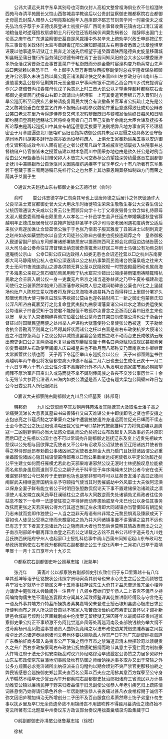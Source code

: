<!-- { "loadSidebar": true } -->
　　公讳大谟远夫其字东阜其别号也河南仪封人高祖文整曾祖海俱业农不仕祖澄陜西苑马寺清平苑圉长父恺山西黎城县学教谕后以公贵封监察御史赠都察院右佥都御史母扈氏封孺人赠恭人公明亮豁如髫年入邑庠即淬砺志节刻苦学问一时豪俊未之或先弘治戊子荐于乡正德戊辰登进士初授户部广西司主事督收黄花镇古北口清江浦诸地粮刍是时逆瑾擅权扇虐朝士凡行役往还皆趋候伏谒冀免祸者公　陛辞即出国门士论高之庚午改广东道监察御史葢自是风裁播中外矣辛未上疏劝学兴政壬申廵按辽东陈三事皆有关政体时太监岑章肆毒辽阳公廉知即捕其左右用事者悉置之法章惶惧至诬蔑以他事逮系诏狱辽士民奔走泣送先后相望于道癸酉谪陕西隆德典史旋量移蒲城知县既至蒲日惟行所当务蒲民颂德有碑在焉丁丑晋同知凤阳府会大水公以檄委赈济多所全活戊寅晋浙江佥事首革菜户于私衙既而分廵金衢时宸濠构变乃勒兵常山先声四□两浙赖以弗恐辛巳　今上御宇入贺万寿晋陜西按察副使时总戎李隆者谋杀都御史许公铭事久未决当路以属公竟正诸法舆论快之癸未晋四川左参政分守川南川东二道值番夷乱公督师征剿擒其元恶全蜀以宁事闻有银币之赐乙酉会四川乡试充提调官作兴之盛倍昔丙戌春罹母忧戊子免丧北上时三晋大饥公以才望素隆超拜都察院右佥都御史提督鴈门抚绥山右即上疏请出内帑溥赈　上可其奏遣官赍银五万入晋阳时方旱公廵历所至问民疾苦兼祷请旋复雨民大悦会有议撤备关官军者公抗疏止之先是公之父黎城翁垂白在堂尝乞终养不报既而纠劾参议魏伦忤重臣意遂得致仕或劝公辩者公笑曰老父在里乃今得遂侍养吾又何求况暇辩哉既归与黎城翁怡愉终日每风和日晴即约朋旧登高睡远觞咏乐若将终身焉者自己丑至己亥数年余南北大臣台谏及抚按多所论荐由是再起廵抚川中其宣布朝廷德意奖拔廉平洗刷垢弊凡地方事宜罔不经理精密至于月章腊逼迩北□堡屯旷远旧设指挥防御公谓其未足以震慑之也具奏乞设守备施州地界川胡夷多肆行劫掠亦欲添设参将疏人　上俱允壬寅奉勑谕条五事以安边御虏又皆积有成效今川人固有能述之者公抚蜀凡四年泽被威宣铨部屡拟入佐院事并总督粮储户侍官僚皆未之授葢庙建以材木急而川中固采办地也由是欲久任公是时例当给由公父母曁妻皆荷封赠癸卯大木告完大司空奏荐公资望独深劳绩最遂晋左副都御史抚川中兼赐银币公自驰驱间关因感瘴疠遘疾卒于官享年仅六十有八所著有东阜集若干卷藏于家三蜀两游稿巳先梓行公之也台臣上其功蒙恩赐葬祭如制四方门而荣之荫其子爻国子生 

　　○通议大夫廵抚山东右都御史娄公志德行状（俞时） 

　　俞时 
　　娄公讳志德字存仁勿斋其号也上世唐师德之后居汴之怀庆徙通许大父良举进士累官都御史曾大父大用永乐时始徙项生荣荣生敬敬生春公大父春生信公父统历赠通议大夫咸以公贵云公生而颕异向学十七丁父艰哀毁骨立敛含如礼侍厥母太淑人戴委委焉惟母志颇里舍人以孝名二十补邑学生县尹任廷杰举婚媾逮秋登省荐越明年正德戊辰居母忧尽哀掩庐授徒非圣学不讲少司马张老居闲遇初度纳贺公适后来张少焉遂加谯让佥皆茹愤公独于于也张乃惭君子服其雅度丁丑第进士以制刺真定之赵州如永如蘗尝酌水以自坚大司徒孙公称曰古循吏也抚按连疏荐之今　皇帝御极入觐遂留副尸部山东司郎署诸郎署缺悉安以摄晋陜西司正郎会北虏寇边边储告匮公以大司马金公奏命往甘肃督理出纳忽微奇羡辄舍以舒民三年而士马强公有功焉总制邃庵杨公京山　公幸□彭公叹曰边政得人如娄无患也会诏还铨营以□之杭州东南要郡大司马静庵胡公杭人也知公深遂请以公之杭杭事繁而民诡诸台院藩臬临之往来大夫士无问书夜流连湖山之游各供顿无算公至以民隐政枢一时赞毁殿最罔动也属邑海宁多海患公亲视之筑石塘防焉民用敉宁杭水窟灾沴错出公竭虔祷雨辄雨祷睛辄晴杭民歌之会壬辰入朝公仅一身一吏囊无片帛京之诸当道弥益贤之乃甲午夏补福建盐运司使行之日装萧然如始来乃晋浙藩参政闽商人思之建祠勒碑志公廉也兴化之上里鹾场也灶户人陈琼生辈以按者将及罪公念海物淋卤易耗乃白而得释过上里顾分署岁久颓唐忧焉场大使刁翀言曰琼生等欲报公莫由也遂各输财鸠工一新之御史包蒙泉氏知公深凡所咨白辄嘉奖行之比复命登武夷指九曲泉谓藩臬诸公曰此水之清似娄运使矣公每语厥子曰吾受知于包使君不能报但不敢孤尔汝曹念之至浙而民喜曰旧恩主来也以贺　皇太子入京诸朝绅喜焉宗伯霍公延公茶命去其果曰勿使挠公清也公于浙会计督征以时国赋民望两便之处州举人卢诬构大狱藩使孙公臬使张公悉被逮　天子勑给舍执金吾勘焉至则属之公尽得其奸状而诸公之枉以白晋是省右布政使杭岁大侵诸公应之不胜惨急两台下之议公拟以减馈遗罢宴会急或撼之屹不动而台史氏咸敬纳云既出僚吏谢曰公之言两浙福也复以台檄剂量赋役厘十卷名曰两浙赋役成规民甚服焉癸卯夏晋福建左布政使至闽闽人庆曰福星来也不数月而八郡称安乃晋南京太仆卿继晋太常卿葢优公绩也而　天子再下令廷臣举山东廵抚佥以公应　天子曰都亟赐玺书往焉越明年丙午春公将发留都忽痰火作遂不起葢二月六日也去公生成化己亥十一月二十六日享年六十有六云公性介洁不蓄媵婢分外不内人毛发明发谒家庙节旦必朝服望阙拜不厚治室庐田亩出入或马而徒不皁不舆割俸周族之昏丧不交涉公事历仕三十余年无毁节大参蒋公淦语人曰海内如娄公清望是吾人范也有题大梁包公祠壁曰昨日包公今日娄公其人所归服如此 

　　○嘉议大夫都察院右副都御史九川吕公经墓表（韩邦奇） 

　　韩邦奇 
　　九川公饮恨而卒其友朝邑韩苑洛发其隐摭其大及取名士潘子高之论痛哭流涕长大息表其墓曰书曰善降祥又曰天难谌公关中即俊即宅之贤也怀安攘之志抱忠亮之节蕴贞懿之学秉廉介之操中遭震撼放遗终身道远而位促光巳辉而不续志士至今伤之公之抚辽阳也清屯田裁冗役严号□禁奸宄按豪雄料丁力将筑边墉以遏虏寇一二凶魁罪惧将必当大法惑众倡乱而公危矣初公左布政起复入京故事必先补原职而后□迁之先相以公国士也不可以常调拘升副都御史廵抚辽东及变上近贵先相故大怨误以公先相与因欲罪之宪使者又不公申有诏收系公诏狱使者至辽阳诸凶并使者笞辱之林侍郎廷昂奉勑勘公事诸凶闭之宪使者出帑金大赉乃启门且抚慰诸凶谓公必重坐葢图悦诸凶心隐其械诏使窘侍郎弗以□而公果重坐远戍宪使者以平定论功超迁矣公平生建立如何而枉罹横尤若此也天邪果难谌邪然公议无泯时士林扼腕叹息位能褫而名弗损身虽屈而道则亨后公之嗣子光于科甲显于庠序绳绳未艾挤公者今安在也天难谌邪非邪公今巳矣传于史册罪也功也是邪非邪呜呼可以征矣吾友潘子高曰正德间阉宦武夫相继盗弄国柄生杀予夺颐指气使当其时势摧威劫中外风靡士大夫依阿涊淟以保身全妻子鲜有能立者公于时明目张胆数侃侃论天下事不置建储保治诸疏读之凛凛使人毛发竦立疾风劲草狂澜砥柱公之谓与大同数逆而失处诸镇効尤焉政者往往务姑息不敢下一令申一法遂使狂狡之卒待衅而动养患贻戚至今未巳也公以身任其事务改弦而更张之天若厌祸公得大行其道岂惟辽左永清即大同诸镇亦当警慑知有朝廷矣乃志未就而变即作独使公一人当之岂非天哉语有曰非常之元黎民惧焉及臻厥成天下宴如也人徒见公受祸之惨而未覩宴如之効乃并大同诸镇事置不讲藩镇之监其不远也巳有志于天下者其无忽诸此乃公之隐而且大者也吾恐后世莫察其情故表而出之公之子南京刑部郎中颙再拜泣血登之石若公之详载之志铭不具书公讳经字道夫号九川姓吕氏陜西庆阳府宁州人也起家□士授礼科给事中调山西蒲州同知诏起山东布政司左参政历按察使左右布政升都察院右副都御史公生于成化丙申十二月初八日卒于嘉靖甲辰十一月十五日享年六十九岁云 

　　○都察院右副都御史叶公照墓志铭（张尧年） 

　　张尧年 
　　寅斋叶公以都察院右副都御史引疾致仕归于东□里第越十有八年卒其孤坤等诣予征铭按状公讳照字景旸寅斋其别号也宋水心先生之后公生而颕敏性喜宁寂七岁就塾十岁能属文年十五师事钱存诚先生大奇其才益思奋迅惟兀坐小楼殚力诵读中庭张戏未尝踰阈外一注目年十八领乡荐始归娶华恭人二上春宫不偶旦夕持简编恂恂儒生绝不濡迹游宴郡太守闻其名延致师塾课其徒惟讲劘经傅及与守言绝无一语及外事其端方介特葢所操执者素矣嘉靖癸未登进士授石埭知县虗心极虑日求民所便利而布之罪人所决遣皆自以不冤家人攻苦茹淡俭约如布素吏民畏怀以才调补新建邑会城最号烦剧公区画裁剸咸中伦度案无留牍狱无滞囚朞年以最闻征征贵州道监察御史秉公持正不事矫激不务阿比尝廵庐凤等处再廵河南及查部院钱粮务举大纲不过苛察杨州高凤赃滥事觉诸贵人曲祈免竟绳之以法布政使边某凭借恣雎奏罢之风裁峻卓比还总诸道奏牍刷诸司文卷尚体要抉剔隐蠧人惮其严□午升广东副使廵视海道广东番舶奸商多窜入岛夷市公严下海之罚申互市之禁海道肃清未尝摉珍奇以馈朝贵久之升广西右参政按察司右布政使公抚恤疲甿振纲而略节其意主于宽仁而力制权豪大忤靖江府于法无少假安南叛乱时议兴师经略综治卒致戡定公协赞之力居多癸卯升山东左布政使京东巨藩地切事殷及秋有防御之师给饷挽运事多取办又出于常输之外公多方规画必求克济诸所出纳征派亲自勾稽约以期会顷刻不爽严禁官吏那移加耗之弊民皆感恩会廵按御史郑芸索夫直百名公苐以百夫应之用拂其意百方媒孽至公守身大节皭然不缁卒无少訾云丙午升都察院右副都御史抚治郧阳诸府三省流民以万计易动难安公镇以廉靖民狎于野来归者益倍于旧念副使公张恭人年老引疾乞归上疏陈情词甚恳恻乃始得请归承色养余一年居副使张恭人丧哀痛过甚凡衣衾棺椁期于诚信不弥文因旧庐稍加缉治无所增创分二子田不及百亩服食俭素萧然寒士饬子弟童仆勿生事以扰乡里及卒□无余赀遗命敛不用锦绮丧不用鼓吹葬不得踰月葢清俭之德终始不变云所著有江北题藁中州奏议东方政议郧台奏议用拙藁羹墙录沟盈集藏于□ 

　　○前副都御史孙凊愍公继鲁墓志铭（徐栻） 

　　徐栻 
